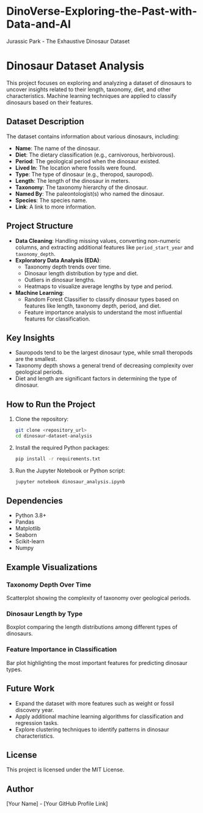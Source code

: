 # DinoVerse-Exploring-the-Past-with-Data-and-AI
Jurassic Park - The Exhaustive Dinosaur Dataset

# Dinosaur Dataset Analysis

This project focuses on exploring and analyzing a dataset of dinosaurs to uncover insights related to their length, taxonomy, diet, and other characteristics. Machine learning techniques are applied to classify dinosaurs based on their features.

## Dataset Description

The dataset contains information about various dinosaurs, including:

- **Name**: The name of the dinosaur.
- **Diet**: The dietary classification (e.g., carnivorous, herbivorous).
- **Period**: The geological period when the dinosaur existed.
- **Lived In**: The location where fossils were found.
- **Type**: The type of dinosaur (e.g., theropod, sauropod).
- **Length**: The length of the dinosaur in meters.
- **Taxonomy**: The taxonomy hierarchy of the dinosaur.
- **Named By**: The paleontologist(s) who named the dinosaur.
- **Species**: The species name.
- **Link**: A link to more information.

## Project Structure

- **Data Cleaning**: Handling missing values, converting non-numeric columns, and extracting additional features like `period_start_year` and `taxonomy_depth`.
- **Exploratory Data Analysis (EDA)**:
  - Taxonomy depth trends over time.
  - Dinosaur length distribution by type and diet.
  - Outliers in dinosaur lengths.
  - Heatmaps to visualize average lengths by type and period.
- **Machine Learning**:
  - Random Forest Classifier to classify dinosaur types based on features like length, taxonomy depth, period, and diet.
  - Feature importance analysis to understand the most influential features for classification.

## Key Insights

- Sauropods tend to be the largest dinosaur type, while small theropods are the smallest.
- Taxonomy depth shows a general trend of decreasing complexity over geological periods.
- Diet and length are significant factors in determining the type of dinosaur.

## How to Run the Project

1. Clone the repository:
   ```bash
   git clone <repository_url>
   cd dinosaur-dataset-analysis
   ```
2. Install the required Python packages:
   ```bash
   pip install -r requirements.txt
   ```
3. Run the Jupyter Notebook or Python script:
   ```bash
   jupyter notebook dinosaur_analysis.ipynb
   ```

## Dependencies

- Python 3.8+
- Pandas
- Matplotlib
- Seaborn
- Scikit-learn
- Numpy

## Example Visualizations

### Taxonomy Depth Over Time
Scatterplot showing the complexity of taxonomy over geological periods.

### Dinosaur Length by Type
Boxplot comparing the length distributions among different types of dinosaurs.

### Feature Importance in Classification
Bar plot highlighting the most important features for predicting dinosaur types.

## Future Work

- Expand the dataset with more features such as weight or fossil discovery year.
- Apply additional machine learning algorithms for classification and regression tasks.
- Explore clustering techniques to identify patterns in dinosaur characteristics.

## License

This project is licensed under the MIT License.

## Author

[Your Name] - [Your GitHub Profile Link]
